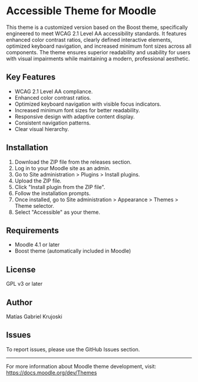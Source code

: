 # Accessible Theme for Moodle

This theme is a customized version based on the Boost theme, specifically engineered to meet WCAG 2.1 Level AA accessibility standards. It features enhanced color contrast ratios, clearly defined interactive elements, optimized keyboard navigation, and increased minimum font sizes across all components. The theme ensures superior readability and usability for users with visual impairments while maintaining a modern, professional aesthetic.

## Key Features

- WCAG 2.1 Level AA compliance.
- Enhanced color contrast ratios.
- Optimized keyboard navigation with visible focus indicators.
- Increased minimum font sizes for better readability.
- Responsive design with adaptive content display.
- Consistent navigation patterns.
- Clear visual hierarchy.

## Installation

1. Download the ZIP file from the releases section.
2. Log in to your Moodle site as an admin.
3. Go to Site administration > Plugins > Install plugins.
4. Upload the ZIP file.
5. Click "Install plugin from the ZIP file".
6. Follow the installation prompts.
7. Once installed, go to Site administration > Appearance > Themes > Theme selector.
8. Select "Accessible" as your theme.

## Requirements

- Moodle 4.1 or later
- Boost theme (automatically included in Moodle)

## License

GPL v3 or later

## Author

Matías Gabriel Krujoski

## Issues

To report issues, please use the GitHub Issues section.

---
For more information about Moodle theme development, visit: https://docs.moodle.org/dev/Themes